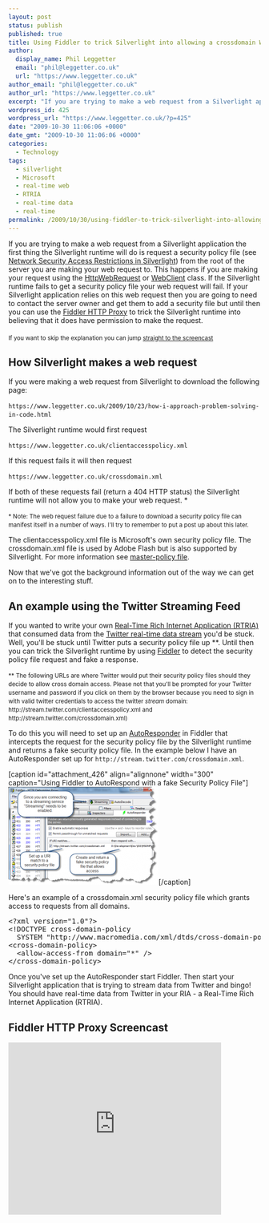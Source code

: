 ```yaml
---
layout: post
status: publish
published: true
title: Using Fiddler to trick Silverlight into allowing a crossdomain Web Request
author:
  display_name: Phil Leggetter
  email: "phil@leggetter.co.uk"
  url: "https://www.leggetter.co.uk"
author_email: "phil@leggetter.co.uk"
author_url: "https://www.leggetter.co.uk"
excerpt: "If you are trying to make a web request from a Silverlight application the first thing the Silverlight runtime will do is request a security policy file (see <a href=\"http://msdn.microsoft.com/en-us/library/cc645032(VS.95).aspx\">Network Security Access Restrictions in Silverlight</a>) from the root of the server you are making your web request to. This happens if you are making your request using the <a href=\"http://msdn.microsoft.com/en-us/library/system.net.httpwebrequest(VS.95).aspx\">HttpWebRequest</a> or <a href=\"http://msdn.microsoft.com/en-us/library/system.net.webclient(VS.95).aspx\">WebClient</a> class. If the Silverlight runtime fails to get a security policy file your web request will fail. If your Silverlight application relies on this web request then you are going to need to contact the server owner and get them to add a security file but until then you can use the <a href=\"http://www.fiddler2.com/fiddler2/\">Fiddler HTTP Proxy</a> to trick the Silverlight runtime into believing that it does have permission to make the request.\r\n"
wordpress_id: 425
wordpress_url: "https://www.leggetter.co.uk/?p=425"
date: "2009-10-30 11:06:06 +0000"
date_gmt: "2009-10-30 11:06:06 +0000"
categories:
  - Technology
tags:
  - silverlight
  - Microsoft
  - real-time web
  - RTRIA
  - real-time data
  - real-time
permalink: /2009/10/30/using-fiddler-to-trick-silverlight-into-allowing-a-crossdomain-web-request.html
---
```


<p>If you are trying to make a web request from a Silverlight application the first thing the Silverlight runtime will do is request a security policy file (see <a href="http://msdn.microsoft.com/en-us/library/cc645032(VS.95).aspx">Network Security Access Restrictions in Silverlight</a>) from the root of the server you are making your web request to. This happens if you are making your request using the <a href="http://msdn.microsoft.com/en-us/library/system.net.httpwebrequest(VS.95).aspx">HttpWebRequest</a> or <a href="http://msdn.microsoft.com/en-us/library/system.net.webclient(VS.95).aspx">WebClient</a> class. If the Silverlight runtime fails to get a security policy file your web request will fail. If your Silverlight application relies on this web request then you are going to need to contact the server owner and get them to add a security file but until then you can use the <a href="http://www.fiddler2.com/fiddler2/">Fiddler HTTP Proxy</a> to trick the Silverlight runtime into believing that it does have permission to make the request.<br />
<a id="more"></a><a id="more-425"></a><br />
<small>If you want to skip the explanation you can jump <a href="#screencast">straight to the screencast</a></small></p>
<h2>How Silverlight makes a web request</h2>
<p>If you were making a web request from Silverlight to download the following page:</p>
<p><code>https://www.leggetter.co.uk/2009/10/23/how-i-approach-problem-solving-in-code.html</code></p>
<p>The Silverlight runtime would first request</p>
<p><code>https://www.leggetter.co.uk/clientaccesspolicy.xml</code></p>
<p>If this request fails it will then request</p>
<p><code>https://www.leggetter.co.uk/crossdomain.xml</code></p>
<p>If both of these requests fail (return a 404 HTTP status) the Silverlight runtime will not allow you to make your web request. *</p>
<p><small>* Note: The web request failure due to a failure to download a security policy file can manifest itself in a number of ways. I'll try to remember to put a post up about this later.</small></p>
<p>The clientaccesspolicy.xml file is Microsoft's own security policy file. The crossdomain.xml file is used by Adobe Flash but is also supported by Silverlight. For more information see <a href="http://help.adobe.com/en_US/ActionScript/3.0_ProgrammingAS3/WS5b3ccc516d4fbf351e63e3d118a9b90204-7e08.html#WS366737CC-0BD3-47b4-8292-569FB3AA276B">master-policy file</a>.</p>
<p>Now that we've got the background information out of the way we can get on to the interesting stuff.</p>
<h2>An example using the Twitter Streaming Feed</h2>
<p>If you wanted to write your own <a href="/2009/10/29/real-time-rich-internet-applications-rtria.html">Real-Time Rich Internet Application (RTRIA)</a> that consumed data from the <a href="http://apiwiki.twitter.com/Streaming-API-Documentation">Twitter real-time data stream</a> you'd be stuck. Well, you'll be stuck until Twitter puts a security policy file up **. Until then you can trick the Silverlight runtime by using <a href="http://www.fiddler2.com/fiddler2/">Fiddler</a> to detect the security policy file request and fake a response.</p>
<p><small>**  The following URLs are where Twitter would put their security policy files should they decide to allow cross domain access. Please not that you'll be prompted for your Twitter username and password if you click on them by the browser because you need to sign in with valid twitter credentials to access the twitter <em>stream</em> domain: http://stream.twitter.com/clientaccesspolicy.xml and http://stream.twitter.com/crossdomain.xml)</small></p>
<p>To do this you will need to set up an <a href="http://www.fiddler2.com/Fiddler2/help/AutoResponder.asp">AutoResponder</a> in Fiddler that intercepts the request for the security policy file by the Silverlight runtime and returns a fake security policy file. In the example below I have an AutoResponder set up for <code>http://stream.twitter.com/crossdomain.xml</code>.</p>
<p>[caption id="attachment_426" align="alignnone" width="300" caption="Using Fiddler to AutoRespond with a fake Security Policy File"]<a title="Using Fiddler to AutoRespond with a fake Security Policy File " href="/wp-content/uploads/2009/10/UsingFiddlerToAutoRespondWithAFakeSecurityPolicyFile.png"><img class="size-medium wp-image-426 " title="UsingFiddlerToAutoRespondWithAFakeSecurityPolicyFile" src="/wp-content/uploads/2009/10/UsingFiddlerToAutoRespondWithAFakeSecurityPolicyFile-300x195.png" alt="Using Fiddler to AutoRespond with a fake Security Policy File" width="300" height="195" /></a>[/caption]</p>
<p>Here's an example of a crossdomain.xml security policy file which grants access to requests from all domains.</p>
<pre>&lt;?xml version="1.0"?&gt;
&lt;!DOCTYPE cross-domain-policy
  SYSTEM "http://www.macromedia.com/xml/dtds/cross-domain-policy.dtd"&gt;
&lt;cross-domain-policy&gt;
  &lt;allow-access-from domain="*" /&gt;
&lt;/cross-domain-policy&gt;</pre>
<p>Once you've set up the AutoResponder start Fiddler. Then start your Silverlight application that is trying to stream data from Twitter and bingo! You should have real-time data from Twitter in your RIA - a Real-Time Rich Internet Application (RTRIA).</p>
<p><a name="screencast"></a></p>
<h2>Fiddler HTTP Proxy Screencast</h2>
<p><object classid="clsid:d27cdb6e-ae6d-11cf-96b8-444553540000" width="425" height="344" codebase="http://download.macromedia.com/pub/shockwave/cabs/flash/swflash.cab#version=6,0,40,0"><param name="allowFullScreen" value="true" /><param name="allowScriptAccess" value="always" /><param name="src" value="http://www.youtube.com/v/NXSmH9aWxeo&amp;color1=0xb1b1b1&amp;color2=0xcfcfcf&amp;hl=en&amp;feature=player_embedded&amp;fs=1" /><param name="allowfullscreen" value="true" /><embed type="application/x-shockwave-flash" width="425" height="344" src="http://www.youtube.com/v/NXSmH9aWxeo&amp;color1=0xb1b1b1&amp;color2=0xcfcfcf&amp;hl=en&amp;feature=player_embedded&amp;fs=1" allowscriptaccess="always" allowfullscreen="true"></embed></object></p>
